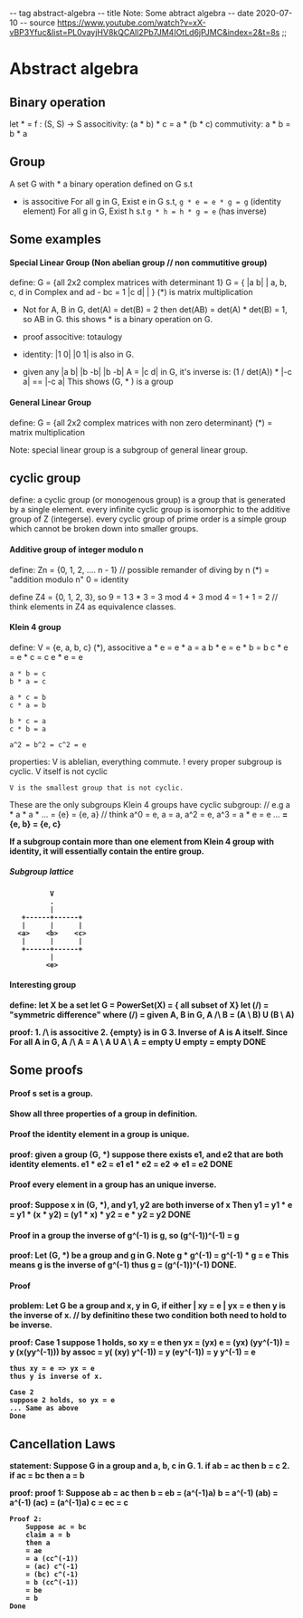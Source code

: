 -- tag abstract-algebra
-- title Note: Some abtract algebra
-- date 2020-07-10
-- source https://www.youtube.com/watch?v=xX-vBP3Yfuc&list=PL0vayjHV8kQCAll2Pb7JM4IOtLd6jPJMC&index=2&t=8s
;;
# Abstract algebra

## Binary operation
let * =  f : (S, S) -> S
associtivity: (a * b) * c = a * (b * c)
commutivity: a * b = b * a

## Group
A set G with * a binary operation defined on G s.t
* is associtive
For all g in G, Exist e in G s.t, `g * e = e * g = g` (identity element)
For all g in G, Exist h s.t `g * h = h * g = e` (has inverse)

## Some examples
#### Special Linear Group (Non abelian group // non commutitive group)

define:
    G = {all 2x2 complex matrices with determinant 1}
    G = {
        |a b| | a, b, c, d in Complex and ad - bc = 1
        |c d| |
    }
    (*) is matrix multiplication

- Not for A, B in G, det(A) = det(B) = 2 then det(AB) = det(A) * det(B) = 1, so AB in G.
this shows * is a binary operation on G.

- proof associtive: totaulogy
- identity:
    |1 0|
    |0 1| is also in G.
- given any
        |a b|                                       |b  -b|     |b  -b|
    A = |c d| in G, it's inverse is: (1 / det(A)) * |-c  a| ==  |-c  a|
This shows (G, * ) is a group

#### General Linear Group

define:
    G = {all 2x2 complex matrices with non zero determinant}
    (*) = matrix multiplication

Note: special linear group is a subgroup of general linear group.

## cyclic group
define:
    a cyclic group (or monogenous group) is a group that is generated by a single element.
    every infinite cyclic group is isomorphic to the additive group of Z (integerse).
    every cyclic group of prime order is a simple group which cannot be broken down into smaller groups.


#### Additive group of integer modulo n

define:
    Zn = {0, 1, 2, .... n - 1} // possible remander of diving by n
    (*) = "addition modulo n"
    0 = identity

define
    Z4 = {0, 1, 2, 3},
so 9 = 1
3 * 3 = 3 mod 4 + 3 mod 4 = 1 + 1 = 2
// think elements in Z4 as equivalence classes.

#### Klein 4 group

define:
    V = {e, a, b, c}
    (*), associtive
    a * e = e * a = a
    b * e = e * b = b
    c * e = e * c = c
    e  * e = e

    a * b = c
    b * a = c

    a * c = b
    c * a = b

    b * c = a
    c * b = a

    a^2 = b^2 = c^2 = e

properties:
    V is ablelian, everything commute.
    ! every proper subgroup is cyclic.
    V itself is not cyclic

    V is the smallest group that is not cyclic.

These are the only subgroups Klein 4 groups have
cyclic subgroup:  // e.g a * a * a * ...
    <e> = {e}
    <a> = {e, a}    // think a^0 = e, a = a, a^2 = e, a^3 = a * e = e ...
    <b> = {e, b}
    <c> = {e, c}

If a subgroup contain more than one element from Klein 4 group with identity,
it will essentially contain the entire group.


##### Subgroup lattice

              V
              .
              |
       +------+------+
       |      |      |
      <a>    <b>    <c>
       |      |      |
       +------+------+
              |
             <e>

#### Interesting group
define:
    let X be a set
    let G = PowerSet(X) = { all subset of X}
    let (/\) = "symmetric difference"
        where (/\) = given A, B in G, A /\ B = (A \ B) U (B \ A)

proof:
    1. /\ is associtive
    2. {empty} is in G
    3. Inverse of A is A itself. Since For all A in G, A /\ A = A \ A U A \ A = empty U empty = empty
    DONE

## Some proofs

#### Proof s set is a group.
Show all three properties of a group in definition.

#### Proof the identity element in a group is unique.
proof:
    given a group (G, *)
    suppose there exists e1, and e2 that are both identity elements.
    e1 * e2 = e1
    e1 * e2 = e2
    => e1 = e2
    DONE

#### Proof every element in a group has an unique inverse.
proof:
    Suppose x in (G, *), and y1, y2 are both inverse of x
    Then y1
    = y1 * e
    = y1 * (x * y2)
    = (y1 * x) * y2
    = e * y2
    = y2
    DONE

#### Proof in a group the inverse of g^(-1) is g, so (g^(-1))^(-1) = g
proof:
    Let (G, *) be a group and g in G.
    Note g * g^(-1) = g^(-1) * g = e
    This means g is the inverse of g^(-1)
    thus g = (g^(-1))^(-1)
    DONE.

#### Proof
problem:
    Let G be a group and x, y in G,
    if either | xy = e
              | yx = e
    then y is the inverse of x.
    // by definitino these two condition both need to hold to be inverse.

proof:
    Case 1
    suppose 1 holds, so xy = e
    then
    yx
    = (yx) e
    = (yx) (yy^(-1))
    = y (x(yy^(-1)))     by assoc
    = y( (xy) y^(-1))
    = y (ey^(-1))
    = y y^(-1)
    = e

    thus xy = e => yx = e
    thus y is inverse of x.

    Case 2
    suppose 2 holds, so yx = e
    ... Same as above
    Done

## Cancellation Laws
statement:
    Suppose G in a group and a, b, c in G.
    1. if ab = ac then b = c
    2. if ac = bc then a = b

proof:
    proof 1:
        Suppose ab = ac
        then b
        = eb
        = (a^(-1)a) b
        = a^(-1) (ab)
        = a^(-1) (ac)
        = (a^(-1)a) c
        = ec
        = c

    Proof 2:
        Suppose ac = bc
        claim a = b
        then a
        = ae
        = a (cc^(-1))
        = (ac) c^(-1)
        = (bc) c^(-1)
        = b (cc^(-1))
        = be
        = b
    Done
